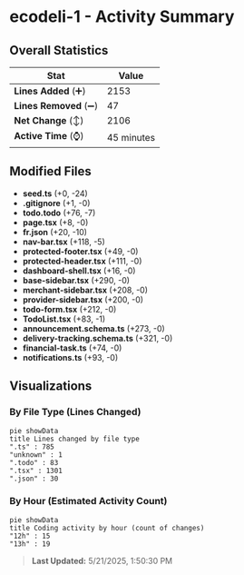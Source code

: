 # ecodeli-1 - Activity Summary 

## Overall Statistics

| Stat                   | Value                                                             |
| ---------------------- | ----------------------------------------------------------------- |
| **Lines Added** (➕)   | 2153                                          |
| **Lines Removed** (➖) | 47                                        |
| **Net Change** (↕)    | 2106                |
| **Active Time** (⌚)   | 45 minutes |


## Modified Files
- **seed.ts** (+0, -24)
- **.gitignore** (+1, -0)
- **todo.todo** (+76, -7)
- **page.tsx** (+8, -0)
- **fr.json** (+20, -10)
- **nav-bar.tsx** (+118, -5)
- **protected-footer.tsx** (+49, -0)
- **protected-header.tsx** (+111, -0)
- **dashboard-shell.tsx** (+16, -0)
- **base-sidebar.tsx** (+290, -0)
- **merchant-sidebar.tsx** (+208, -0)
- **provider-sidebar.tsx** (+200, -0)
- **todo-form.tsx** (+212, -0)
- **TodoList.tsx** (+83, -1)
- **announcement.schema.ts** (+273, -0)
- **delivery-tracking.schema.ts** (+321, -0)
- **financial-task.ts** (+74, -0)
- **notifications.ts** (+93, -0)

## Visualizations

### By File Type (Lines Changed)

```mermaid
pie showData
title Lines changed by file type
".ts" : 785
"unknown" : 1
".todo" : 83
".tsx" : 1301
".json" : 30
```

### By Hour (Estimated Activity Count)

```mermaid
pie showData
title Coding activity by hour (count of changes)
"12h" : 15
"13h" : 19
```


> **Last Updated:** 5/21/2025, 1:50:30 PM